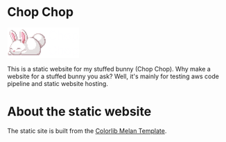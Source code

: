# Chop Chop

![Chop Chop](img/logo.png "Chop Chop")

This is a static website for my stuffed bunny (Chop Chop). Why make a website for a stuffed bunny you ask? Well, it's mainly for testing aws code pipeline and static website hosting.

# About the static website

The static site is built from the [Colorlib Melan Template](https://colorlib.com/wp/template/melan/).

